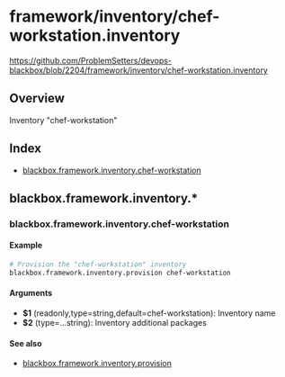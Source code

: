# framework/inventory/chef-workstation.inventory

https://github.com/ProblemSetters/devops-blackbox/blob/2204/framework/inventory/chef-workstation.inventory

## Overview

Inventory "chef-workstation"

## Index

* [blackbox.framework.inventory.chef-workstation](#blackboxframeworkinventorychef-workstation)

## blackbox.framework.inventory.*

### blackbox.framework.inventory.chef-workstation

#### Example

```bash
# Provision the "chef-workstation" inventory
blackbox.framework.inventory.provision chef-workstation
```

#### Arguments

* **$1** (readonly,type=string,default=chef-workstation): Inventory name
* **$2** (type=...string): Inventory additional packages

#### See also

* [blackbox.framework.inventory.provision](#blackboxframeworkinventoryprovision)

